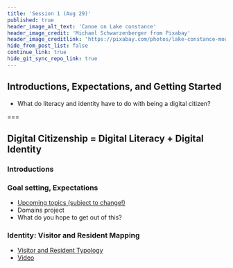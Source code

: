```yaml
---
title: 'Session 1 (Aug 29)'
published: true
header_image_alt_text: 'Canoe on Lake constance'
header_image_credit: 'Michael Schwarzenberger from Pixabay'
header_image_creditlink: 'https://pixabay.com/photos/lake-constance-mountains-alpine-596461/'
hide_from_post_list: false
continue_link: true
hide_git_sync_repo_link: true
---
```

## Introductions, Expectations, and Getting Started
* What do literacy and identity have to do with being a digital citizen? 

===

## Digital Citizenship = Digital Literacy + Digital Identity

### Introductions

### Goal setting, Expectations
* [Upcoming topics (subject to change!)](/schedule)
* Domains project
* What do you hope to get out of this?

### Identity: Visitor and Resident Mapping
* [Visitor and Resident Typology](http://daveowhite.com/vandr/)
* [Video](https://www.youtube.com/watch?v=MSK1Iw1XtwQ&feature=youtu.be)